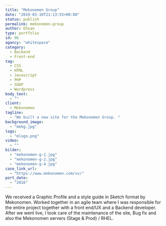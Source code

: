 ```yaml
---
title: "Mekonomen Group"
date: "2019-03-10T21:13:55+00:00"
status: publish
permalink: mekonomen-group
author: Ehsan
type: portfolio
id: 96
agancy: "whitespace"
category:
  - Backend
  - Front-end
tag:
  - CSS
  - HTML
  - Javascript
  - PHP
  - SOAP
  - Wordpress
body_text:
  - ""
client:
  - Mekonomen
tagline:
  - "We built a new site for the Mekonomen Group. "
background_image:
  - "mekg.jpg"
logo:
  - "mlogo.png"
video:
  - ""
bilder:
  - "mekonomen-g-1.jpg"
  - "mekonomen-g-2.jpg"
  - "mekonomen-g-4.jpg"
case_link_url:
  - "https://www.mekonomen.com/sv/"
port_date:
  - "2016"
---
```


We received a Graphic Profile and a style guide in Sketch format by Mekonomen. Worked together in an agile team where I was responsible for the entire project together with a front end/UX and a Backend developer. After we went live, I took care of the maintenance of the site, Bug fix and also the Mekonomen servers (Stage &amp; Prod) / RHEL.
